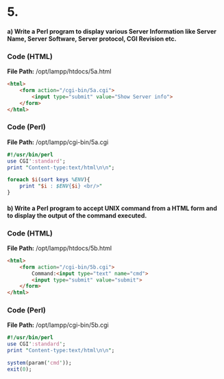 # 5.
#### a) Write a Perl program to display various Server Information like Server Name, Server Software, Server protocol, CGI Revision etc.
### Code (HTML)
**File Path:** /opt/lampp/htdocs/5a.html
```html
<html>
	<form action="/cgi-bin/5a.cgi">
		<input type="submit" value="Show Server info">
	</form>
</html>
```
### Code (Perl)
**File Path:** /opt/lampp/cgi-bin/5a.cgi
```perl
#!/usr/bin/perl
use CGI':standard';
print "Content-type:text/html\n\n";

foreach $i(sort keys %ENV){
	print "$i : $ENV{$i} <br/>"
}
```
#### b) Write a Perl program to accept UNIX command from a HTML form and to display the output of the command executed.
### Code (HTML)
**File Path:** /opt/lampp/htdocs/5b.html
```html
<html>
	<form action="/cgi-bin/5b.cgi">
		Command:<input type="text" name="cmd">
		<input type="submit" value="submit">
	</form>
</html>
```
### Code (Perl)
**File Path:** /opt/lampp/cgi-bin/5b.cgi
```perl
#!/usr/bin/perl
use CGI':standard';
print "Content-type:text/html\n\n";

system(param('cmd'));
exit(0);
```

